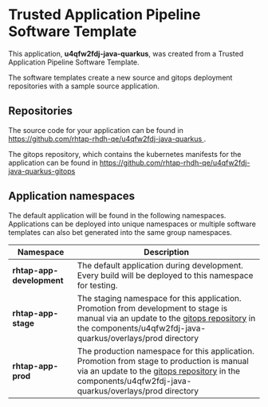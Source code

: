 # Trusted Application Pipeline Software Template

This application, **u4qfw2fdj-java-quarkus**, was created from a Trusted Application Pipeline Software Template.

The software templates create a new source and gitops deployment repositories with a sample source application. 

## Repositories

The source code for your application can be found in [https://github.com/rhtap-rhdh-qe/u4qfw2fdj-java-quarkus ](https://github.com/rhtap-rhdh-qe/u4qfw2fdj-java-quarkus ).
 
The gitops repository, which contains the kubernetes manifests for the application can be found in 
[https://github.com/rhtap-rhdh-qe/u4qfw2fdj-java-quarkus-gitops ](https://github.com/rhtap-rhdh-qe/u4qfw2fdj-java-quarkus-gitops ) 

## Application namespaces 

The default application will be found in the following namespaces. Applications can be deployed into unique namespaces or multiple software templates can also bet generated into the same group namespaces.  

|  Namespace   |  Description   |  
| -------- | -------- |   
| **rhtap-app-development** | The default application during development. Every build will be deployed to this namespace for testing. | 
| **rhtap-app-stage** | The staging namespace for this application. Promotion from development to stage is manual via an update to the [gitops repository](https://github.com/rhtap-rhdh-qe/u4qfw2fdj-java-quarkus-gitops ) in the components/u4qfw2fdj-java-quarkus/overlays/prod directory |  
| **rhtap-app-prod** | The production namespace for this application. Promotion from stage to production is manual via an update to the [gitops repository](https://github.com/rhtap-rhdh-qe/u4qfw2fdj-java-quarkus-gitops ) in the components/u4qfw2fdj-java-quarkus/overlays/prod directory | 